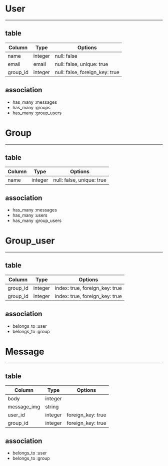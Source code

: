 <!-- #モデル名

##テーブル名
## table
|Column|Type|Options|
|------|----|-------|

##アソシエーション
 - アソシエーションの記述

 -->

# User
---
## table
|Column|Type|Options|
|------|----|-------|
|name|integer|null: false|
|email|email|null: false, unique: true|
|group_id|integer|null: false, foreign_key: true|

## association
  - has_many :messages
  - has_many :groups
  - has_many :group_users

# Group
---

## table
|Column|Type|Options|
|------|----|-------|
|name|integer|null: false, unique: true|

## association
  - has_many :messages
  - has_many :users
  - has_many :group_users

# Group_user
---
## table
|Column|Type|Options|
|------|----|-------|
|group_id|integer|index: true, foreign_key: true|
|group_id|integer|index: true, foreign_key: true|

## association
  - belongs_to :user
  - belongs_to :group

# Message
---

## table
|Column|Type|Options|
|------|----|-------|
|body|integer||
|message_img|string||
|user_id|integer|foreign_key: true|
|group_id|integer|foreign_key: true|

## association
  - belongs_to :user
  - belongs_to :group
